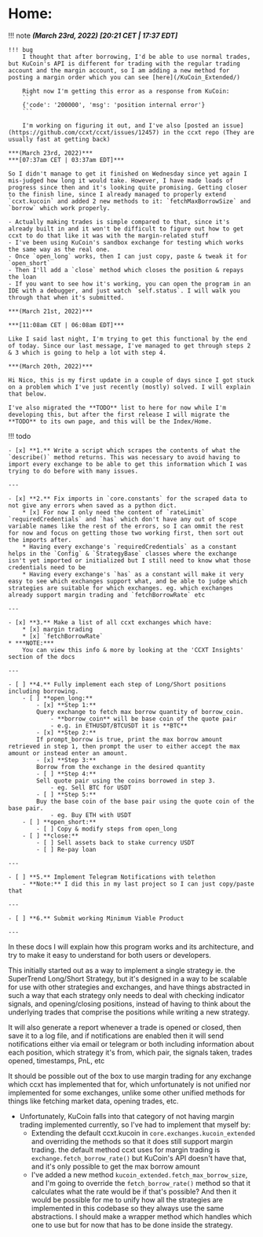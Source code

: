 # **Home:**

!!! note
    ***(March 23rd, 2022)***
    ***[20:21 CET | 17:37 EDT]***

    !!! bug
        I thought that after borrowing, I'd be able to use normal trades, but KuCoin's API is different for trading with the regular trading account and the margin account, so I am adding a new method for posting a margin order which you can see [here](/KuCoin_Extended/)
        
        Right now I'm getting this error as a response from KuCoin:
        ```
        {'code': '200000', 'msg': 'position internal error'}
        ```

        I'm working on figuring it out, and I've also [posted an issue](https://github.com/ccxt/ccxt/issues/12457) in the ccxt repo (They are usually fast at getting back)

    ***(March 23rd, 2022)***
    ***[07:37am CET | 03:37am EDT]***

    So I didn't manage to get it finished on Wednesday since yet again I mis-judged how long it would take. However, I have made loads of progress since then and it's looking quite promising. Getting closer to the finish line, since I already managed to properly extend `ccxt.kucoin` and added 2 new methods to it: `fetchMaxBorrowSize` and `borrow` which work properly. 

    - Actually making trades is simple compared to that, since it's already built in and it won't be difficult to figure out how to get ccxt to do that like it was with the margin-related stuff
    - I've been using KuCoin's sandbox exchange for testing which works the same way as the real one.
    - Once `open_long` works, then I can just copy, paste & tweak it for `open_short`
    - Then I'll add a `close` method which closes the position & repays the loan 
    - If you want to see how it's working, you can open the program in an IDE with a debugger, and just watch `self.status`. I will walk you through that when it's submitted.

    ***(March 21st, 2022)***

    ***[11:08am CET | 06:08am EDT]***

    Like I said last night, I'm trying to get this functional by the end of today. Since our last message, I've managed to get through steps 2 & 3 which is going to help a lot with step 4.

    ***(March 20th, 2022)***

    Hi Nico, this is my first update in a couple of days since I got stuck on a problem which I've just recently (mostly) solved. I will explain that below.

    I've also migrated the **TODO** list to here for now while I'm developing this, but after the first release I will migrate the **TODO** to its own page, and this will be the Index/Home.

!!! todo

    - [x] **1.** Write a script which scrapes the contents of what the `describe()` method returns. This was necessary to avoid having to import every exchange to be able to get this information which I was trying to do before with many issues.

    ---

    - [x] **2.** Fix imports in `core.constants` for the scraped data to not give any errors when saved as a python dict.
        * [x] For now I only need the content of `rateLimit` `requiredCredentials` and `has` which don't have any out of scope variable names like the rest of the errors, so I can ommit the rest for now and focus on getting those two working first, then sort out the imports after.
        * Having every exchange's `requiredCredentials` as a constant helps in the `Config` & `StrategyBase` classes where the exchange isn't yet imported or initialized but I still need to know what those credentials need to be
        * Having every exchange's `has` as a constant will make it very easy to see which exchanges support what, and be able to judge which strategies are suitable for which exchanges. eg. which exchanges already support margin trading and `fetchBorrowRate` etc

    ---

    - [x] **3.** Make a list of all ccxt exchanges which have:
        * [x] margin trading 
        * [x] `fetchBorrowRate`
    * ***NOTE:***
        You can view this info & more by looking at the 'CCXT Insights' section of the docs

    ---

    - [ ] **4.** Fully implement each step of Long/Short positions including borrowing.
        - [ ] **open_long:**
            - [x] **Step 1:**
            Query exchange to fetch max borrow quantity of borrow_coin.
                - **borrow_coin** will be base coin of the quote pair
                - e.g. in ETHUSDT/BTCUSDT it is **BTC**
            - [x] **Step 2:**
            If prompt_borrow is true, print the max borrow amount retrieved in step 1, then prompt the user to either accept the max amount or instead enter an amount.
            - [x] **Step 3:**
            Borrow from the exchange in the desired quantity
            - [ ] **Step 4:**
            Sell quote pair using the coins borrowed in step 3.
                - eg. Sell BTC for USDT
            - [ ] **Step 5:**
            Buy the base coin of the base pair using the quote coin of the base pair.
                - eg. Buy ETH with USDT
        - [ ] **open_short:**
            - [ ] Copy & modify steps from open_long
        - [ ] **close:**
            - [ ] Sell assets back to stake currency USDT 
            - [ ] Re-pay loan

    ---

    - [ ] **5.** Implement Telegram Notifications with telethon
        - **Note:** I did this in my last project so I can just copy/paste that 

    ---

    - [ ] **6.** Submit working Minimum Viable Product

    ---

In these docs I will explain how this program works and its architecture, and try to make it easy to understand for
both users or developers.

This initially started out as a way to implement a single strategy ie. the SuperTrend Long/Short Strategy, but it's
designed in a way to be scalable for use with other strategies and exchanges, and have things abstracted in such a
way that each strategy only needs to deal with checking indicator signals, and opening/closing positions, instead of
having to think about the underlying trades that comprise the positions while writing a new strategy.

It will also generate a report whenever a trade is opened or closed, then save it to a log file, and if notifications
are enabled then it will send notifications either via email or telegram or both including information about each
position, which strategy it's from, which pair, the signals taken, trades opened, timestamps, PnL, etc

It should be possible out of the box to use margin trading for any exchange which ccxt has implemented that for, which
unfortunately is not unified nor implemented for some exchanges, unlike some other unified methods for things like
fetching market data, opening trades, etc.

- Unfortunately, KuCoin falls into that category of not having margin trading implemented currently, so I've had to
  implement that myself by:
  - Extending the default ccxt.kucoin in `core.exchanges.kucoin_extended` and overriding the
    methods so that it does still support margin trading. the default method ccxt uses for margin trading is
    `exchange.fetch_borrow_rate()` but KuCoin's API doesn't have that, and it's only possible to get the max borrow
    amount
  - I've added a new method `kucoin_extended.fetch_max_borrow_size`, and I'm going to override the
    `fetch_borrow_rate()` method so that it calculates what the rate would be if that's possible? And then it would be
    possible for me to unify how all the strategies are implemented in this codebase so they always use the same
    abstractions. I should make a wrapper method which handles which one to use but for now that has to be done inside
    the strategy.
